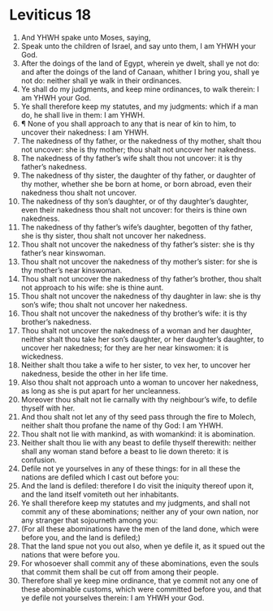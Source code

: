 ﻿# Leviticus 18
1. And YHWH spake unto Moses, saying, 
2. Speak unto the children of Israel, and say unto them, I am YHWH your God. 
3. After the doings of the land of Egypt, wherein ye dwelt, shall ye not do: and after the doings of the land of Canaan, whither I bring you, shall ye not do: neither shall ye walk in their ordinances. 
4. Ye shall do my judgments, and keep mine ordinances, to walk therein: I am YHWH your God. 
5. Ye shall therefore keep my statutes, and my judgments: which if a man do, he shall live in them: I am YHWH. 
6. ¶ None of you shall approach to any that is near of kin to him, to uncover their nakedness: I am YHWH. 
7. The nakedness of thy father, or the nakedness of thy mother, shalt thou not uncover: she is thy mother; thou shalt not uncover her nakedness. 
8. The nakedness of thy father’s wife shalt thou not uncover: it is thy father’s nakedness. 
9. The nakedness of thy sister, the daughter of thy father, or daughter of thy mother, whether she be born at home, or born abroad, even their nakedness thou shalt not uncover. 
10. The nakedness of thy son’s daughter, or of thy daughter’s daughter, even their nakedness thou shalt not uncover: for theirs is thine own nakedness. 
11. The nakedness of thy father’s wife’s daughter, begotten of thy father, she is thy sister, thou shalt not uncover her nakedness. 
12. Thou shalt not uncover the nakedness of thy father’s sister: she is thy father’s near kinswoman. 
13. Thou shalt not uncover the nakedness of thy mother’s sister: for she is thy mother’s near kinswoman. 
14. Thou shalt not uncover the nakedness of thy father’s brother, thou shalt not approach to his wife: she is thine aunt. 
15. Thou shalt not uncover the nakedness of thy daughter in law: she is thy son’s wife; thou shalt not uncover her nakedness. 
16. Thou shalt not uncover the nakedness of thy brother’s wife: it is thy brother’s nakedness. 
17. Thou shalt not uncover the nakedness of a woman and her daughter, neither shalt thou take her son’s daughter, or her daughter’s daughter, to uncover her nakedness; for they are her near kinswomen: it is wickedness. 
18. Neither shalt thou take a wife to her sister, to vex her, to uncover her nakedness, beside the other in her life time. 
19. Also thou shalt not approach unto a woman to uncover her nakedness, as long as she is put apart for her uncleanness. 
20. Moreover thou shalt not lie carnally with thy neighbour’s wife, to defile thyself with her. 
21. And thou shalt not let any of thy seed pass through the fire to Molech, neither shalt thou profane the name of thy God: I am YHWH. 
22. Thou shalt not lie with mankind, as with womankind: it is abomination. 
23. Neither shalt thou lie with any beast to defile thyself therewith: neither shall any woman stand before a beast to lie down thereto: it is confusion. 
24. Defile not ye yourselves in any of these things: for in all these the nations are defiled which I cast out before you: 
25. And the land is defiled: therefore I do visit the iniquity thereof upon it, and the land itself vomiteth out her inhabitants. 
26. Ye shall therefore keep my statutes and my judgments, and shall not commit any of these abominations; neither any of your own nation, nor any stranger that sojourneth among you: 
27. (For all these abominations have the men of the land done, which were before you, and the land is defiled;) 
28. That the land spue not you out also, when ye defile it, as it spued out the nations that were before you. 
29. For whosoever shall commit any of these abominations, even the souls that commit them shall be cut off from among their people. 
30. Therefore shall ye keep mine ordinance, that ye commit not any one of these abominable customs, which were committed before you, and that ye defile not yourselves therein: I am YHWH your God. 
